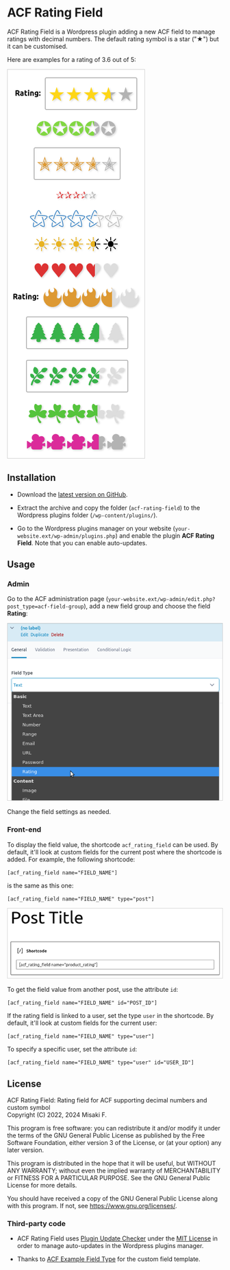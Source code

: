 # ACF Rating Field

ACF Rating Field is a Wordpress plugin adding a new ACF field to manage ratings with decimal numbers. The default rating symbol is a star ("★") but it can be customised.

Here are examples for a rating of 3.6 out of 5:

![Examples of how ACF Rating Field can be rendered for a rating of 3.6 out of 5](assets/screenshots/displaying-acf-rating-field.png)

## Installation

- Download the [latest version on GitHub](https://github.com/misaki-web/acf-rating-field/releases/latest/download/acf-rating-field.zip).

- Extract the archive and copy the folder (`acf-rating-field`) to the Wordpress plugins folder (`/wp-content/plugins/`).

- Go to the Wordpress plugins manager on your website (`your-website.ext/wp-admin/plugins.php`) and enable the plugin **ACF Rating Field**. Note that you can enable auto-updates.

## Usage

### Admin

Go to the ACF administration page (`your-website.ext/wp-admin/edit.php?post_type=acf-field-group`), add a new field group and choose the field **Rating**:

![Adding ACF Rating Field](assets/screenshots/adding-acf-rating-field.png)

Change the field settings as needed.

### Front-end

To display the field value, the shortcode `acf_rating_field` can be used. By default, it'll look at custom fields for the current post where the shortcode is added. For example, the following shortcode:

	[acf_rating_field name="FIELD_NAME"]

is the same as this one:

	[acf_rating_field name="FIELD_NAME" type="post"]

![Adding the ACF Rating Field shortcode](assets/screenshots/acf-rating-field-shortcode.png)

To get the field value from another post, use the attribute `id`:

	[acf_rating_field name="FIELD_NAME" id="POST_ID"]

If the rating field is linked to a user, set the type `user` in the shortcode. By default, it'll look at custom fields for the current user:

	[acf_rating_field name="FIELD_NAME" type="user"]

To specify a specific user, set the attribute `id`:

	[acf_rating_field name="FIELD_NAME" type="user" id="USER_ID"]

## License

ACF Rating Field: Rating field for ACF supporting decimal numbers and custom symbol  
Copyright (C) 2022, 2024  Misaki F.

This program is free software: you can redistribute it and/or modify
it under the terms of the GNU General Public License as published by
the Free Software Foundation, either version 3 of the License, or
(at your option) any later version.

This program is distributed in the hope that it will be useful,
but WITHOUT ANY WARRANTY; without even the implied warranty of
MERCHANTABILITY or FITNESS FOR A PARTICULAR PURPOSE.  See the
GNU General Public License for more details.

You should have received a copy of the GNU General Public License
along with this program.  If not, see <https://www.gnu.org/licenses/>.

### Third-party code

- ACF Rating Field uses [Plugin Update Checker](https://github.com/YahnisElsts/plugin-update-checker) under the [MIT License](https://github.com/YahnisElsts/plugin-update-checker/blob/master/license.txt) in order to manage auto-updates in the Wordpress plugins manager.

- Thanks to [ACF Example Field Type](https://github.com/AdvancedCustomFields/acf-example-field-type) for the custom field template.

